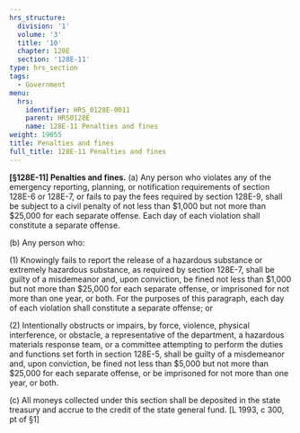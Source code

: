 ```yaml
---
hrs_structure:
  division: '1'
  volume: '3'
  title: '10'
  chapter: 128E
  section: '128E-11'
type: hrs_section
tags:
  - Government
menu:
  hrs:
    identifier: HRS_0128E-0011
    parent: HRS0128E
    name: 128E-11 Penalties and fines
weight: 19055
title: Penalties and fines
full_title: 128E-11 Penalties and fines
---
```

**[§128E-11] Penalties and fines.** (a) Any person who violates any of the emergency reporting, planning, or notification requirements of section 128E-6 or 128E-7, or fails to pay the fees required by section 128E-9, shall be subject to a civil penalty of not less than $1,000 but not more than $25,000 for each separate offense. Each day of each violation shall constitute a separate offense.

(b) Any person who:

(1) Knowingly fails to report the release of a hazardous substance or extremely hazardous substance, as required by section 128E-7, shall be guilty of a misdemeanor and, upon conviction, be fined not less than $1,000 but not more than $25,000 for each separate offense, or imprisoned for not more than one year, or both. For the purposes of this paragraph, each day of each violation shall constitute a separate offense; or

(2) Intentionally obstructs or impairs, by force, violence, physical interference, or obstacle, a representative of the department, a hazardous materials response team, or a committee attempting to perform the duties and functions set forth in section 128E-5, shall be guilty of a misdemeanor and, upon conviction, be fined not less than $5,000 but not more than $25,000 for each separate offense, or be imprisoned for not more than one year, or both.

(c) All moneys collected under this section shall be deposited in the state treasury and accrue to the credit of the state general fund. [L 1993, c 300, pt of §1]